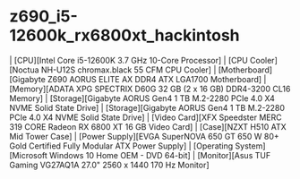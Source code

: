 # z690_i5-12600k_rx6800xt_hackintosh

|              [CPU][Intel Core i5-12600K 3.7 GHz 10-Core Processor]
|       [CPU Cooler][Noctua NH-U12S chromax.black 55 CFM CPU Cooler]
|      [Motherboard][Gigabyte Z690 AORUS ELITE AX DDR4 ATX LGA1700 Motherboard]
|           [Memory][ADATA XPG SPECTRIX D60G 32 GB (2 x 16 GB) DDR4-3200 CL16 Memory]
|          [Storage][Gigabyte AORUS Gen4 1 TB M.2-2280 PCIe 4.0 X4 NVME Solid State Drive]
|          [Storage][Gigabyte AORUS Gen4 1 TB M.2-2280 PCIe 4.0 X4 NVME Solid State Drive]
|       [Video Card][XFX Speedster MERC 319 CORE Radeon RX 6800 XT 16 GB Video Card]
|             [Case][NZXT H510 ATX Mid Tower Case]
|     [Power Supply][EVGA SuperNOVA 650 GT 650 W 80+ Gold Certified Fully Modular ATX Power Supply]
| [Operating System][Microsoft Windows 10 Home OEM - DVD 64-bit]
|          [Monitor][Asus TUF Gaming VG27AQ1A 27.0" 2560 x 1440 170 Hz Monitor]